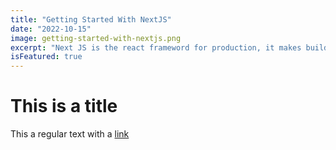 ```yaml
---
title: "Getting Started With NextJS"
date: "2022-10-15"
image: getting-started-with-nextjs.png
excerpt: "Next JS is the react frameword for production, it makes building fullstack react apps easier."
isFeatured: true
---
```


# This is a title

This a regular text with a [link](https://ahmed-essam.vercel.app)
